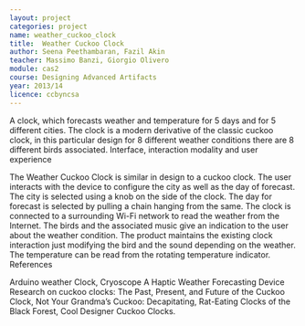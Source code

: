 ```yaml
---
layout: project
categories: project
name: weather_cuckoo_clock
title:  Weather Cuckoo Clock
author: Seena Peethambaran, Fazil Akin
teacher: Massimo Banzi, Giorgio Olivero
module: cas2
course: Designing Advanced Artifacts
year: 2013/14
licence: ccbyncsa
---
```

A clock, which forecasts weather and temperature for 5 days and for 5 different cities. The clock is a modern derivative of the classic cuckoo clock, in this particular design for 8 different weather conditions there are 8 different birds associated.
Interface, interaction modality and user experience

The Weather Cuckoo Clock is similar in design to a cuckoo clock. The user interacts with the device to configure the city as well as the day of forecast. The city is selected using a knob on the side of the clock. The day for forecast is selected by pulling a chain hanging from the same. The clock is connected to a surrounding Wi-Fi network to read the weather from the Internet. The birds and the associated music give an indication to the user about the weather condition. The product maintains the existing clock interaction just modifying the bird and the sound depending on the weather. The temperature can be read from the rotating temperature indicator.
References

Arduino weather Clock, Cryoscope A Haptic Weather Forecasting Device Research on cuckoo clocks: The Past, Present, and Future of the Cuckoo Clock, Not Your Grandma’s Cuckoo: Decapitating, Rat-Eating Clocks of the Black Forest, Cool Designer Cuckoo Clocks.